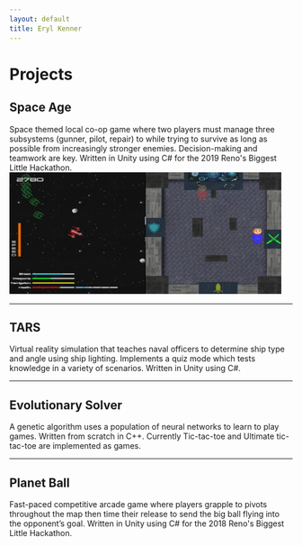 ```yaml
---
layout: default
title: Eryl Kenner
---
```

# Projects

## Space Age
Space themed local co-op game where two players must manage three subsystems (gunner, pilot, repair) to while trying to survive as long as possible from increasingly stronger enemies. Decision-making and teamwork are key. Written in Unity using C# for the 2019 Reno's Biggest Little Hackathon.
<img src="/assets/images/space-age.png" width="484" height="216">
<hr>

## TARS
Virtual reality simulation that teaches naval officers to determine ship type and angle using ship lighting. Implements a quiz mode which tests knowledge in a variety of scenarios. Written in Unity using C#.
<hr>

## Evolutionary Solver
A genetic algorithm uses a population of neural networks to learn to play games. Written from scratch in C++. Currently Tic-tac-toe and Ultimate tic-tac-toe are implemented as games.
<hr>

## Planet Ball
Fast-paced competitive arcade game where players grapple to pivots throughout the map then time their release to send the big ball flying into the opponent’s goal. Written in Unity using C# for the 2018 Reno's Biggest Little Hackathon.
